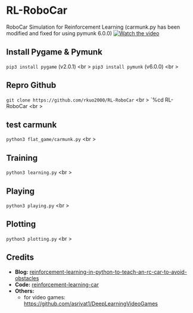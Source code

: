 # RL-RoboCar
RoboCar Simulation for Reinforcement Learning
(carmunk.py has been modified and fixed for using pymunk 6.0.0)
[![Watch the video](https://user-images.githubusercontent.com/3485732/133130003-41493420-95e6-4f60-9b56-13fd6213898a.png)](https://youtu.be/H37TVKBNc5s)

## Install Pygame & Pymunk
`pip3 install pygame` (v2.0.1) <br \>
`pip3 install pymunk` (v6.0.0) <br \>

## Repro Github
`git clone https://github.com/rkuo2000/RL-RoboCar` <br \>
`%cd RL-RoboCar <br \>

## test carmunk
`python3 flat_game/carmunk.py` <br \>

## Training
`python3 learning.py` <br \>

## Playing 
`python3 playing.py` <br \>

## Plotting
`python3 plotting.py` <br \>

## Credits
- **Blog:** [reinforcement-learning-in-python-to-teach-an-rc-car-to-avoid-obstacles](https://blog.coast.ai/reinforcement-learning-in-python-to-teach-an-rc-car-to-avoid-obstacles-part-3-a1d063ac962f)
- **Code:** [reinforcement-learning-car](https://github.com/harvitronix/reinforcement-learning-car)
- **Others:**
  - for video games: https://github.com/asrivat1/DeepLearningVideoGames
